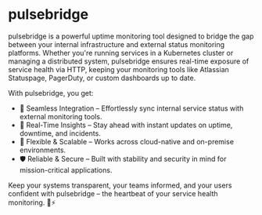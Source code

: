 # pulsebridge

pulsebridge is a powerful uptime monitoring tool designed to bridge the gap between your internal infrastructure and external status monitoring platforms. Whether you're running services in a Kubernetes cluster or managing a distributed system, pulsebridge ensures real-time exposure of service health via HTTP, keeping your monitoring tools like Atlassian Statuspage, PagerDuty, or custom dashboards up to date.

With pulsebridge, you get:

- 🚀 Seamless Integration – Effortlessly sync internal service status with external monitoring tools.
- 📡 Real-Time Insights – Stay ahead with instant updates on uptime, downtime, and incidents.
- 🔗 Flexible & Scalable – Works across cloud-native and on-premise environments.
- 🛡 Reliable & Secure – Built with stability and security in mind for mission-critical applications.

Keep your systems transparent, your teams informed, and your users confident with pulsebridge – the heartbeat of your service health monitoring. 💙⚡

